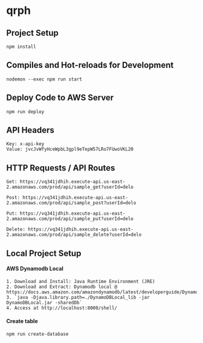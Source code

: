 # qrph

## Project Setup
```
npm install
```

## Compiles and Hot-reloads for Development
```
nodemon --exec npm run start
```

## Deploy Code to AWS Server
```
npm run deploy
```

## API Headers
```
Key: x-api-key
Value: jvcJvWfyHceWpbL3gpl9eTepW57LRo7FUwoVKL20
```

## HTTP Requests / API Routes
```
Get: https://vq341jdhih.execute-api.us-east-2.amazonaws.com/prod/api/sample_get?userId=delo
```
```
Post: https://vq341jdhih.execute-api.us-east-2.amazonaws.com/prod/api/sample_post?userId=delo
```
```
Put: https://vq341jdhih.execute-api.us-east-2.amazonaws.com/prod/api/sample_put?userId=delo
```
```
Delete: https://vq341jdhih.execute-api.us-east-2.amazonaws.com/prod/api/sample_delete?userId=delo
```

## Local Project Setup
#### AWS Dynamodb Local
```
1. Download and Install: Java Runtime Environment (JRE)
2. Download and Extract: Dynamodb local @ https://docs.aws.amazon.com/amazondynamodb/latest/developerguide/DynamoDBLocal.DownloadingAndRunning.html
3. `java -Djava.library.path=./DynamoDBLocal_lib -jar DynamoDBLocal.jar -sharedDb`
4. Access at http://localhost:8000/shell/
```

#### Create table
`npm run create-database`
